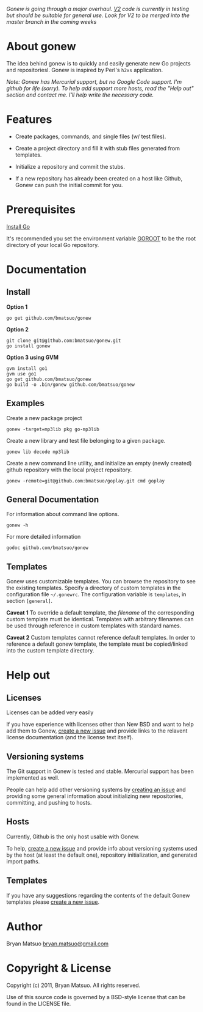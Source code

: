 [install go]: http://golang.org/doc/install.html "Install Go" 
[go environment]: http://golang.org/doc/install.html#environment "Go environment"

[issues]: https://github.com/bmatsuo/gonew/issues "Github issues"
[v2]: https://github.com/bmatsuo/gonew/tree/v2/ "V2"

*Gonew is going through a major overhaul. [V2][] code is currently in testing
but should be suitable for general use. Look for V2 to be merged into the master
branch in the coming weeks*

About gonew
===========

The idea behind gonew is to quickly and easily generate new Go projects
and repositoriesl. Gonew is inspired by Perl's `h2xs` application.

*Note: Gonew has Mercurial support, but no Google Code support. I'm github for
life (sorry). To help add support more hosts, read the "Help out" section and
contact me. I'll help write the necessary code.*

Features
========

- Create packages, commands, and single files (w/ test files).

- Create a project directory and fill it with stub files generated from templates.

- Initialize a repository and commit the stubs.

- If a new repository has already been created on a host like Github, Gonew can
push the initial commit for you.

Prerequisites
=============

[Install Go](http://golang.org/doc/install.html) 

It's recommended you set the environment variable [GOROOT][go environment] to be
the root directory of your local Go repository.


Documentation
=============
Install
-------

**Option 1**

    go get github.com/bmatsuo/gonew

**Option 2**

    git clone git@github.com:bmatsuo/gonew.git
    go install gonew
    
**Option 3 using GVM**

    gvm install go1
    gvm use go1 
    go get github.com/bmatsuo/gonew
    go build -o .bin/gonew github.com/bmatsuo/gonew

Examples
--------

Create a new package project

    gonew -target=mp3lib pkg go-mp3lib

Create a new library and test file belonging to a given package.

    gonew lib decode mp3lib

Create a new command line utility, and initialize an empty (newly
created) github repository with the local project repository.

    gonew -remote=git@github.com:bmatsuo/goplay.git cmd goplay

General Documentation
---------------------

For information about command line options.

    gonew -h

For more detailed information

    godoc github.com/bmatsuo/gonew

Templates
---------

Gonew uses customizable templates. You can browse the repository to see the
existing templates. Specify a directory of custom templates in the configuration
file `~/.gonewrc`. The configuration variable is `templates`, in section
`[general]`.

**Caveat 1** To override a default template, the *filename* of the corresponding
custom template must be identical. Templates with arbitrary filenames can be used
through reference in custom templates with standard names.

**Caveat 2** Custom templates cannot reference default templates. In order to
reference a default gonew template, the template must be copied/linked into the
custom template directory.

Help out
========

Licenses
--------

Licenses can be added very easily

If you have experience with licenses other than New BSD and want to help add
them to Gonew, [create a new issue][issues] and provide links to the relavent
license documentation (and the license text itself).

Versioning systems
------------------

The Git support in Gonew is tested and stable. Mercurial support has been
implemented as well.

People can help add other versioning systems by [creating an issue][issues] and
providing some general information about initializing new repositories,
committing, and pushing to hosts.

Hosts
-----

Currently, Github is the only host usable with Gonew.

To help, [create a new issue][issues] and provide info about versioning systems
used by the host (at least the default one), repository initialization, and
generated import paths.

Templates
---------

If you have any suggestions regarding the contents of the default Gonew templates
please [create a new issue][issues].

Author
======

Bryan Matsuo <bryan.matsuo@gmail.com>

Copyright & License
===================

Copyright (c) 2011, Bryan Matsuo.
All rights reserved.

Use of this source code is governed by a BSD-style license that can be
found in the LICENSE file.
